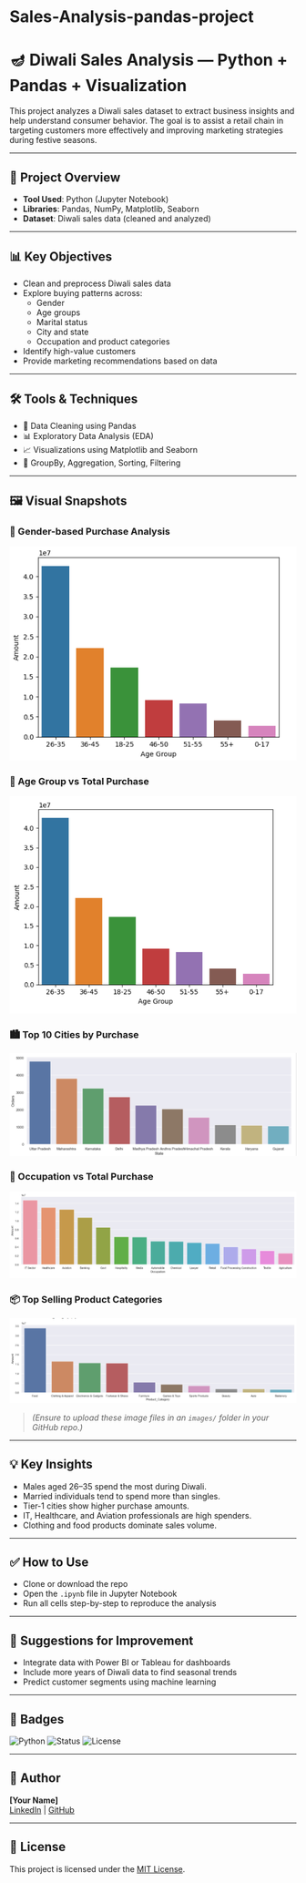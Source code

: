 # Sales-Analysis-pandas-project
# 🪔 Diwali Sales Analysis — Python + Pandas + Visualization

This project analyzes a Diwali sales dataset to extract business insights and help understand consumer behavior. The goal is to assist a retail chain in targeting customers more effectively and improving marketing strategies during festive seasons.

---

## 📁 Project Overview

- **Tool Used**: Python (Jupyter Notebook)
- **Libraries**: Pandas, NumPy, Matplotlib, Seaborn
- **Dataset**: Diwali sales data (cleaned and analyzed)

---

## 📊 Key Objectives

- Clean and preprocess Diwali sales data
- Explore buying patterns across:
  - Gender
  - Age groups
  - Marital status
  - City and state
  - Occupation and product categories
- Identify high-value customers
- Provide marketing recommendations based on data

---

## 🛠 Tools & Techniques

- 🧹 Data Cleaning using Pandas
- 📊 Exploratory Data Analysis (EDA)
- 📈 Visualizations using Matplotlib and Seaborn
- 📌 GroupBy, Aggregation, Sorting, Filtering

---

## 🖼 Visual Snapshots

### 🎯 Gender-based Purchase Analysis  
![Gender Analysis](https://github.com/jha22sumit/Sales-Analysis-pandas-project/blob/561150d58f1b84ece395200537571dc4fa60071b/Gender%20Based%20Purchase.png)

### 📅 Age Group vs Total Purchase  
![Age Group](https://github.com/jha22sumit/Sales-Analysis-pandas-project/blob/6e2dc82073601d0ad60348c4a26530d914374fb9/Age%20group.png)


### 🏙 Top 10 Cities by Purchase  
![City Sales](https://github.com/jha22sumit/Sales-Analysis-pandas-project/blob/38c27d0d33bebf3d07c7bdbfd2bc3e30472e0a35/top%2010%20Cities.png)

### 🧑 Occupation vs Total Purchase  
![Occupation](https://github.com/jha22sumit/Sales-Analysis-pandas-project/blob/a086e5af11b6a51465c97cf07f0262557a80beec/Occupation%20Purchase.png
)

### 📦 Top Selling Product Categories  
![Product Sales](https://github.com/jha22sumit/Sales-Analysis-pandas-project/blob/dcd72cbb3747b6d066d7819eba6b8f2c2b61db55/Product%20Category.png)

> *(Ensure to upload these image files in an `images/` folder in your GitHub repo.)*

---

## 💡 Key Insights

- Males aged 26–35 spend the most during Diwali.
- Married individuals tend to spend more than singles.
- Tier-1 cities show higher purchase amounts.
- IT, Healthcare, and Aviation professionals are high spenders.
- Clothing and food products dominate sales volume.

---

## ✅ How to Use

- Clone or download the repo
- Open the `.ipynb` file in Jupyter Notebook
- Run all cells step-by-step to reproduce the analysis

---

## 📌 Suggestions for Improvement

- Integrate data with Power BI or Tableau for dashboards
- Include more years of Diwali data to find seasonal trends
- Predict customer segments using machine learning

---

## 📛 Badges

![Python](https://img.shields.io/badge/Python-Data_Analysis-blue.svg)
![Status](https://img.shields.io/badge/Project-Completed-brightgreen.svg)
![License](https://img.shields.io/badge/License-MIT-lightgrey.svg)

---

## 👤 Author

**[Your Name]**  
[LinkedIn](https://www.linkedin.com/in/yourprofile) | [GitHub](https://github.com/yourusername)

---

## 📜 License

This project is licensed under the [MIT License](LICENSE).
